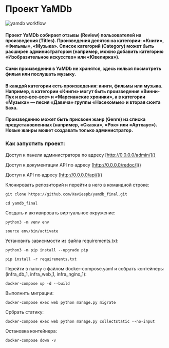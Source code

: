 # Проект YaMDb
![yamdb workflow](https://github.com/Xaviespb/yamdb_final/actions/workflows/yamdb_workflow.yml/badge.svg)
#### Проект YaMDb собирает отзывы (Review) пользователей на произведения (Titles). Произведения делятся на категории: «Книги», «Фильмы», «Музыка». Список категорий (Category) может быть расширен администратором (например, можно добавить категорию «Изобразительное искусство» или «Ювелирка»).

#### Сами произведения в YaMDb не хранятся, здесь нельзя посмотреть фильм или послушать музыку.

#### В каждой категории есть произведения: книги, фильмы или музыка. Например, в категории «Книги» могут быть произведения «Винни-Пух и все-все-все» и «Марсианские хроники», а в категории «Музыка» — песня «Давеча» группы «Насекомые» и вторая сюита Баха.

#### Произведению может быть присвоен жанр (Genre) из списка предустановленных (например, «Сказка», «Рок» или «Артхаус»). Новые жанры может создавать только администратор.

### Как запустить проект:

Доступ к панели администратора по адресу [http://0.0.0.0/admin/]()

Доступ к документации API по адресу [http://0.0.0.0/redoc/]()

Доступ к API по адресу [http://0.0.0.0/api/]()

Клонировать репозиторий и перейти в него в командной строке:

```
git clone https://github.com/Xaviespb/yamdb_final.git
```

```
cd yamdb_final
```

Cоздать и активировать виртуальное окружение:

```
python3 -m venv env
```

```
source env/bin/activate
```

Установить зависимости из файла requirements.txt:

```
python3 -m pip install --upgrade pip
```

```
pip install -r requirements.txt
```

Перейти в папку с файлом docker-compose.yaml и
собрать контейнеры (infra_db_1, infra_web_1, infra_nginx_1):

```
docker-compose up -d --build
```

Выполнить миграции:

```
docker-compose exec web python manage.py migrate
```

Србрать статику:

```
docker-compose exec web python manage.py collectstatic --no-input
```

Остановка контейнера:

```
docker-compose down -v
```

